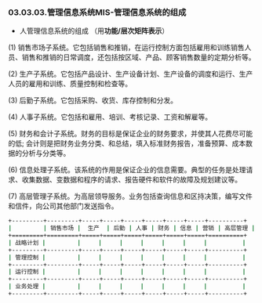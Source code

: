### 03.03.03.管理信息系统MIS-管理信息系统的组成

- 人管理信息系统的组成 （用**功能/层次矩阵表示**）

(1) 销售市场子系统。它包括销售和推销，在运行控制方面包括雇用和训练销售人员、销售和推销的日常调度，还包括按区域、产品、顾客销售数量的定期分析等。

(2) 生产子系统。它包括产品设计、生产设备计划、生产设备的调度和运行、生产人员的雇用和训练、质量控制和检查等。

(3) 后勤子系统。它包括采购、收货、库存控制和分发。

(4) 人事子系统。它包括和雇用、培训、考核记录、工资和解雇等。

(5) 财务和会计子系统。财务的目标是保证企业的财务要求，并使其人花费尽可能的低; 会计则是把财务业务分类、和总结，填入标准财务报告，准备预算、成本数据的分析与分类等。

(6) 信息处理子系统。该系统的作用是保证企业的信息需要。典型的任务是处理请求、收集数据、变数据和程序的请求、报告硬件和软件的故障及规划建议等。

(7) 高层管理子系统。为高层领导服务。业务包括查询信息和区持决策，编写文件和信件，向公司其他部门发送指令。

```bash
+---------+---------+-----+-----+-----+-----+-----+-----+----------+
|         | 销售市场 |  生产  | 后勤 | 人事 | 财务 | 信息 | 营销 | 高层管理 |
+=========+=========+=====+=====+=====+=====+=====+=====+==========+
| 战略计划 |         |     |     |     |     |     |     |          |
+---------+---------+-----+-----+-----+-----+-----+-----+----------+
| 管理控制 |         |     |     |     |     |     |     |          |
+---------+---------+-----+-----+-----+-----+-----+-----+----------+
| 运行控制 |         |     |     |     |     |     |     |          |
+---------+---------+-----+-----+-----+-----+-----+-----+----------+
| 业务处理 |         |     |     |     |     |     |     |          |
+---------+---------+-----+-----+-----+-----+-----+-----+----------+
```
